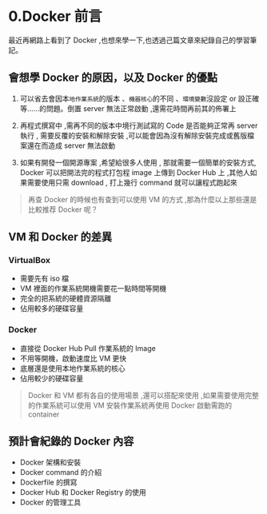 # 0.Docker 前言


最近再網路上看到了 Docker ,也想來學一下,也透過己篇文章來紀錄自己的學習筆記。

## 會想學 Docker 的原因，以及 Docker 的優點

1. 可以省去會因本`地作業系統`的版本 、`機器核心`的不同 、`環境變數`沒設定 or 設正確等……的問題。倒置 server 無法正常啟動 ,還需花時間再前其的佈署上

2. 再程式撰寫中 ,需再不同的版本中境行測試寫的 Code 是否能夠正常再 server 執行 , 需要反覆的安裝和解除安裝 ,可以能會因為沒有解除安裝完成或舊版檔案還在而造成 server 無法啟動

3. 如果有開發一個開源專案 ,希望給很多人使用 , 那就需要一個簡單的安裝方式, Docker 可以把開法完的程式打包程 image 上傳到 Docker Hub 上 ,其他人如果需要使用只需 download , 打上幾行 command 就可以讓程式跑起來

> 再查 Docker 的時候也有查到可以使用 VM 的方式 ,那為什麼以上那些還是比較推荐 Docker 呢？

## VM 和 Docker 的差異

### VirtualBox

- 需要先有 iso 檔
- VM 裡面的作業系統開機需要花一點時間等開機
- 完全的把系統的硬體資源隔離
- 佔用較多的硬碟容量

### Docker

- 直接從 Docker Hub Pull 作業系統的 Image
- 不用等開機，啟動速度比 VM 更快
- 底層還是使用本地作業系統的核心
- 佔用較少的硬碟容量

> Docker 和 VM 都有各自的使用場景 ,還可以搭配來使用 ,如果需要使用完整的作業系統可以使用 VM 安裝作業系統再使用 Docker 啟動需跑的 container

## 預計會紀錄的 Docker 內容

- Docker 架構和安裝
- Docker command 的介紹
- Dockerfile 的撰寫
- Docker Hub 和 Docker Registry 的使用
- Docker 的管理工具

